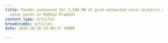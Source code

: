 ```yaml
---
title: Tender announced for 1,500 MW of grid-connected solar projects across three
  solar parks in Madhya Pradesh
content_type: articles
breadcrumbs: articles
date: 2018-10-18 14:40:17 +0000

---
```


